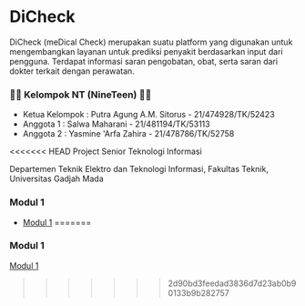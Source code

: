 # **DiCheck**
DiCheck (meDical Check) merupakan suatu platform yang digunakan untuk mengembangkan layanan untuk prediksi penyakit berdasarkan input dari pengguna. Terdapat informasi saran pengobatan, obat, serta saran dari dokter terkait dengan perawatan.

### 👩🏻  Kelompok NT (NineTeen)  👦🏻 
- Ketua Kelompok  : Putra Agung A.M. Sitorus - 21/474928/TK/52423
- Anggota 1       : Salwa Maharani - 21/481194/TK/53113
- Anggota 2       : Yasmine 'Arfa Zahira - 21/478786/TK/52758

<<<<<<< HEAD
Project Senior Teknologi Informasi

Departemen Teknik Elektro dan Teknologi Informasi, Fakultas Teknik, Universitas Gadjah Mada

### Modul 1 ###
- [Modul 1](modul1.html)
=======
### Modul 1 ###
[Modul 1](./modul1.html)
>>>>>>> 2d90bd3feedad3836d7d23ab0b90133b9b282757
